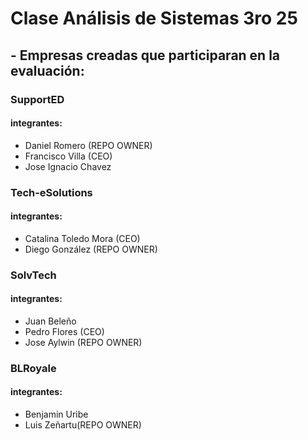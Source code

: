 # Clase Análisis de Sistemas **3ro 25**

## - Empresas creadas que participaran en la evaluación:
### SupportED
#### integrantes:
- Daniel  Romero (REPO OWNER)
- Francisco  Villa (CEO)
- Jose Ignacio Chavez

### Tech-eSolutions
#### integrantes:
- Catalina Toledo Mora (CEO)
- Diego González (REPO OWNER)

### SolvTech
#### integrantes:
- Juan Beleño
- Pedro Flores (CEO)
- Jose Aylwin (REPO OWNER)

### BLRoyale
#### integrantes:
- Benjamin Uribe
- Luis Zeñartu(REPO OWNER)

